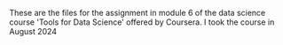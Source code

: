 These are the files for the assignment in module 6 of the data science course 'Tools for Data Science' offered by Coursera. I took the course in August 2024
